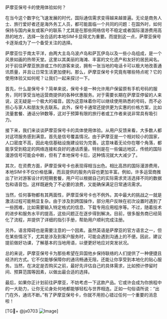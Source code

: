 萨摩亚保号卡的使用体验如何？

在当今这个数字化飞速发展的时代，国际通信需求变得越来越普遍。无论是商务人士、旅行爱好者还是海外务工人员，都可能面临一个共同的问题：在国外时，如何保持与国内亲友或客户的联系？尤其是在那些网络信号不稳定或者国际漫游费用高昂的地方，选择一张合适的本地SIM卡显得尤为重要。而提到这一点，萨摩亚保号卡逐渐成为了一个备受关注的选择。

萨摩亚位于南太平洋，由两大主岛乌波卢岛和萨瓦伊岛以及一些小岛组成，是一个风景如画的热带天堂。这里以其美丽的海滩、丰富的文化遗产和友好的居民闻名。对于前往萨摩亚旅游或工作的游客来说，拥有一张当地的电话卡可以极大地改善通讯质量，并且让日常生活更加便利。那么，萨摩亚保号卡究竟有哪些特点呢？它的使用体验又如何呢？让我们一起来探讨一下。

首先，什么是保号卡？简单来说，保号卡是一种允许用户保留原有手机号码的服务，同时享受当地运营商提供的各种优惠服务。对于需要长期在萨摩亚停留的人来说，这无疑是一个极大的福音。因为这意味着你可以继续使用熟悉的号码，而不必担心与家人和朋友失去联系。此外，保号卡通常还提供更为实惠的价格方案，比如流量套餐、通话分钟数等，这对于预算有限的旅行者或工作者来说非常具有吸引力。

接下来，我们来谈谈萨摩亚保号卡的具体使用体验。从用户反馈来看，大多数人都对这项服务感到满意。首先是信号覆盖情况。由于萨摩亚是一个相对较小的国家，人口密度不高，因此电信基础设施建设较为完善。这意味着无论你在哪个角落，都能享受到稳定的网络连接和良好的通话质量。特别是在一些偏远地区，传统的国际漫游信号可能会中断，但有了本地保号卡后，这种情况就大大减少了。

其次，在资费方面，萨摩亚保号卡也表现得相当出色。相比高昂的国际漫游费用，本地SIM卡不仅价格低廉，而且提供的服务内容也更加丰富。例如，许多运营商推出了针对游客设计的短期套餐，用户可以根据自己的实际需求灵活选择不同的数据包和语音包。这样既避免了不必要的浪费，又能确保满足日常通讯需求。

当然，任何事物都有其两面性，萨摩亚保号卡也不例外。其中最大的挑战之一就是激活过程可能稍显复杂。由于涉及到跨国操作，部分用户反映在初次设置时遇到了一些困难，比如需要输入特定格式的信息、下载专用应用程序等。不过，随着技术的进步和服务水平的提高，这些问题正在逐步得到解决。目前，很多服务商已经简化了流程，并提供了详细的指引手册，帮助用户顺利完成注册。

另外，语言障碍也是需要注意的一个因素。虽然英语是萨摩亚的官方语言之一，但在某些情况下，尤其是涉及到客户服务时，可能会遇到沟通上的不便。因此，建议提前做好功课，了解基本的当地用语，以便更好地应对突发状况。

总的来说，萨摩亚保号卡为那些希望在异国他乡保持联络的人们提供了一种便捷且经济的方式。它不仅能够保障你的通讯畅通无阻，还能让你享受到本地化的贴心服务。当然，在决定是否购买之前，最好先评估自己的具体需求，比如预计停留时间、预算范围等因素，以做出最合适的选择。

最后，如果你正计划前往萨摩亚，不妨考虑一下这款产品。它或许会成为你旅程中的一大助力，让你无论身处何地都能够轻松与世界相连。正如一句俗语所说：“出门在外，通讯不断。”有了萨摩亚保号卡，你就不用担心错过任何一个重要的消息啦！

[TG💪+ @jx0703 ![Image](https://github.com/user-attachments/assets/dbca1d08-cadb-493c-b0ec-ad6f7a83f270)]
